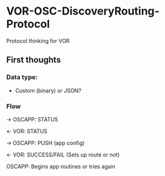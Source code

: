 # VOR-OSC-DiscoveryRouting-Protocol
Protocol thinking for VOR

## First thoughts

### Data type:
- Custom (binary) or JSON?

### Flow
-> OSCAPP: STATUS

<- VOR: STATUS

-> OSCAPP: PUSH (app config)

<- VOR: SUCCESS/FAIL (Sets up route or not)

OSCAPP: Begins app routines or tries again
